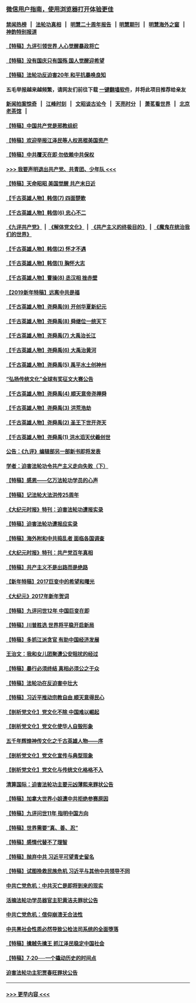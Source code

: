 ### [微信用户指南，使用浏览器打开体验更佳](https://github.com/gfw-breaker/banned-news1/blob/master/indexes/wechat-guide.md?t=0)
#### [禁闻热榜](热点新闻.md?t=0)  &nbsp;&nbsp;|&nbsp;&nbsp; [法轮功真相](https://github.com/gfw-breaker/truth/blob/master/README.md?t=0) &nbsp;&nbsp;|&nbsp;&nbsp; [明慧二十周年报告](https://github.com/gfw-breaker/mh-reports/blob/master/README.md?t=0) &nbsp;&nbsp;|&nbsp;&nbsp;[明慧期刊](https://github.com/gfw-breaker/mh-qikan) &nbsp;&nbsp;|&nbsp;&nbsp; [明慧海外之窗](https://github.com/gfw-breaker/mh-news/blob/master/README.md?t=0) &nbsp;&nbsp;|&nbsp;&nbsp; [神韵特别报道](https://github.com/gfw-breaker/mh-news/blob/master/shenyun.md?t=0)
#### [【特稿】九评引领世界 人心觉醒暴政将亡](../pages/nsc424/n11660496.md?t=02082222) 
#### [【特稿】没有国庆只有国殇 国人觉醒迎希望](../pages/nsc424/n11549354.md?t=02082222) 
#### [【特稿】法轮功反迫害20年 和平抗暴唤良知](../pages/nsc424/n11389135.md?t=02082222) 
#### 五毛举报越来越频繁，请网友们前往下载 [一键翻墙软件](https://github.com/gfw-breaker/ssr-accounts)，并将此项目推荐给亲友
#### [新闻拍案惊奇](https://github.com/gfw-breaker/banned-news1/blob/master/pages/link4.md) &nbsp;&nbsp;|&nbsp;&nbsp; [江峰时刻](https://github.com/gfw-breaker/banned-news1/blob/master/pages/link4.md) &nbsp;&nbsp;|&nbsp;&nbsp; [文昭谈古论今](https://github.com/gfw-breaker/banned-news1/blob/master/pages/link4.md) &nbsp;&nbsp;|&nbsp;&nbsp; [天亮时分](https://github.com/gfw-breaker/banned-news1/blob/master/pages/link4.md) &nbsp;&nbsp;|&nbsp;&nbsp; [萧茗看世界](https://github.com/gfw-breaker/banned-news1/blob/master/pages/link4.md) &nbsp;&nbsp;|&nbsp;&nbsp; [北京老茶馆](https://github.com/gfw-breaker/banned-news1/blob/master/pages/link4.md) &nbsp;&nbsp;|&nbsp;&nbsp; 
#### [【特稿】中国共产党是邪教组织](../pages/nsc424/n11355551.md?t=02082222) 
#### [【特稿】欢迎举报江泽民等人权恶棍美国资产](../pages/nsc424/n11303040.md?t=02082222) 
#### [【特稿】中共覆灭在即 勿依赖中共保权](../pages/nsc424/n11278510.md?t=02082222) 
#### [>>> 我要声明退出共产党、共青团、少年队 <<<](https://github.com/begood0513/goodnews/blob/master/quit/letter.md) 
#### [【特稿】天命昭昭 美国觉醒 共产末日近](../pages/nsc424/n11150259.md?t=02082222) 
#### [【千古英雄人物】韩信(7) 四面楚歌](../pages/nsc424/n7552608.md?t=02082222) 
#### [【千古英雄人物】韩信(6) 忠心不二](../pages/nsc424/n7552572.md?t=02082222) 
#### [《九评共产党》](https://github.com/begood0513/9ping.md/blob/master/README.md) &nbsp;|&nbsp; [《解体党文化》](../../../../jtdwh.md/blob/master/README.md)  &nbsp;|&nbsp; [《共产主义的终极目的》](../../../../gczydzjmd.md/blob/master/README.md) &nbsp;|&nbsp; [《魔鬼在统治我们的世界》](../../../../mgztzwmdsj.md/blob/master/README.md) 
#### [【千古英雄人物】韩信(2) 怀才不遇](../pages/nsc424/n7547691.md?t=02082222) 
#### [【千古英雄人物】韩信(1) 胸怀大志](../pages/nsc424/n7544501.md?t=02082222) 
#### [【千古英雄人物】曹操(8) 丞汉相 挫赤壁](../pages/nsc424/n7662490.md?t=02082222) 
#### [【2019新年特稿】远离中共是福](../pages/nsc424/n10942748.md?t=02082222) 
#### [【千古英雄人物】尧舜禹(9) 开创华夏新纪元](../pages/nsc424/n7519873.md?t=02082222) 
#### [【千古英雄人物】尧舜禹(8) 舜继位一统天下](../pages/nsc424/n7515411.md?t=02082222) 
#### [【千古英雄人物】尧舜禹(7) 大禹治长江](../pages/nsc424/n7475820.md?t=02082222) 
#### [【千古英雄人物】尧舜禹(6) 大禹治黄河](../pages/nsc424/n7475816.md?t=02082222) 
#### [【千古英雄人物】尧舜禹(5) 禹平水土创神州](../pages/nsc424/n7475809.md?t=02082222) 
#### [“弘扬传统文化”全球有奖征文大赛公告](../pages/nsc424/n10889849.md?t=02082222) 
#### [【千古英雄人物】尧舜禹(4) 顺天意帝尧禅舜](../pages/nsc424/n7471624.md?t=02082222) 
#### [【千古英雄人物】尧舜禹(3) 洪荒浩劫](../pages/nsc424/n7471607.md?t=02082222) 
#### [【千古英雄人物】尧舜禹(2) 圣王下世开尧天](../pages/nsc424/n7467643.md?t=02082222) 
#### [【千古英雄人物】尧舜禹(1) 洪水滔天伏羲创世](../pages/nsc424/n7467618.md?t=02082222) 
#### [公告：《九评》编辑部另一部新书即将发表](../pages/nsc424/n10405104.md?t=02082222) 
#### [学者：迫害法轮功令共产主义走向失败（下）](../pages/nsc424/n10009951.md?t=02082222) 
#### [【特稿】感恩——亿万法轮功学员的心声](../pages/nsc424/n9880260.md?t=02082222) 
#### [【特稿】记法轮大法洪传25周年](../pages/nsc424/n9116480.md?t=02082222) 
#### [《大纪元时报》特刊：迫害法轮功遭报实录](../pages/nsc424/n9082916.md?t=02082222) 
#### [【特稿】迫害法轮功遭报应实录](../pages/nsc424/n9055656.md?t=02082222) 
#### [【特稿】海外附和中共捣乱者 面临各国调查](../pages/nsc424/n9047645.md?t=02082222) 
#### [《大纪元时报》特刊：共产党百年真相](../pages/nsc424/n8879818.md?t=02082222) 
#### [【特稿】共产主义不是出路而是绝路](../pages/nsc424/n8792816.md?t=02082222) 
#### [【新年特稿】2017巨变中的希望和曙光](../pages/nsc424/n8655525.md?t=02082222) 
#### [《大纪元》2017年新年贺词](../pages/nsc424/n8651727.md?t=02082222) 
#### [【特稿】九评问世12年 中国巨变在即](../pages/nsc424/n8506053.md?t=02082222) 
#### [【特稿】川普胜选 世界将平稳开启新局](../pages/nsc424/n8482166.md?t=02082222) 
#### [【特稿】多抓江派贪官 有助中国经济发展](../pages/nsc424/n8454769.md?t=02082222) 
#### [王治文：我和女儿团聚遭公安阻扰的经过](../pages/nsc424/n8186638.md?t=02082222) 
#### [【特稿】暴行必须终结‭ ‬真相必须公之于众](../pages/nsc424/n8103572.md?t=02082222) 
#### [【特稿】法轮功在反迫害中壮大](../pages/nsc424/n7915493.md?t=02082222) 
#### [【特稿】习近平推动宗教自由 顺天意得民心](../pages/nsc424/n7782230.md?t=02082222) 
#### [【剖析党文化】党文化不除 中国难以崛起](../pages/nsc424/n7484466.md?t=02082222) 
#### [【剖析党文化】党文化使华人自毁形象](../pages/nsc424/n7480414.md?t=02082222) 
#### [五千年辉煌神传文化之千古英雄人物——序](../pages/nsc424/n7465898.md?t=02082222) 
#### [【剖析党文化】党文化宣传与典型现象](../pages/nsc424/n4667282.md?t=02082222) 
#### [【剖析党文化】党文化与传统文化格格不入](../pages/nsc424/n4665279.md?t=02082222) 
#### [清算国际：迫害法轮功主要元凶薄熙来罪状公告](../pages/nsc424/n4621860.md?t=02082222) 
#### [【特稿】加拿大世界小姐遭中共拒绝参赛原因](../pages/nsc424/n4585305.md?t=02082222) 
#### [【特稿】九评问世11年 指明中国方向](../pages/nsc424/n4578971.md?t=02082222) 
#### [【特稿】世界需要“真、善、忍”](../pages/nsc424/n4577812.md?t=02082222) 
#### [【特稿】感情代替不了理智](../pages/nsc424/n4564327.md?t=02082222) 
#### [【特稿】抛弃中共 习近平可望青史留名](../pages/nsc424/n4549169.md?t=02082222) 
#### [【特稿】试图挽救民族危机 习近平与其他中共领导不同](../pages/nsc424/n4548555.md?t=02082222) 
#### [中共亡党危机：中共灭亡是即将到来的现实](../pages/nsc424/n4547349.md?t=02082222) 
#### [活摘法轮功学员器官主犯黄洁夫罪状公告](../pages/nsc424/n4547015.md?t=02082222) 
#### [中共亡党危机：信仰崩溃无合法性](../pages/nsc424/n4545222.md?t=02082222) 
#### [中共黑社会性质必然导致公检法司系统的全面堕落](../pages/nsc424/n4541854.md?t=02082222) 
#### [【特稿】擒贼先擒王 抓江泽民稳定中国社会](../pages/nsc424/n4530296.md?t=02082222) 
#### [【特稿】7‧20──一个撬动历史的时间点](../pages/nsc424/n4481700.md?t=02082222) 
#### [迫害法轮功主犯贾春旺罪状公告](../pages/nsc424/n4455857.md?t=02082222) 

----
#### [ >>> 更早内容 <<< ](../indexes/nsc424-earlier.md)
